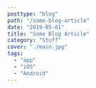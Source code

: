 ```yaml
---
posttype: "blog"
path: "/some-blog-article"
date: "2019-05-01"
title: "Some Blog Article"
category: "Stuff"
cover: "./main.jpg"
tags:
  - "app"
  - "iOS"
  - "Android"
---
```

